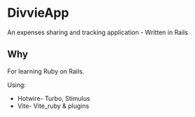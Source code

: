 # DivvieApp

An expenses sharing and tracking application - Written in Rails

## Why

For learning Ruby on Rails.

Using:

- Hotwire- Turbo, Stimulus
- Vite- Vite_ruby & plugins
